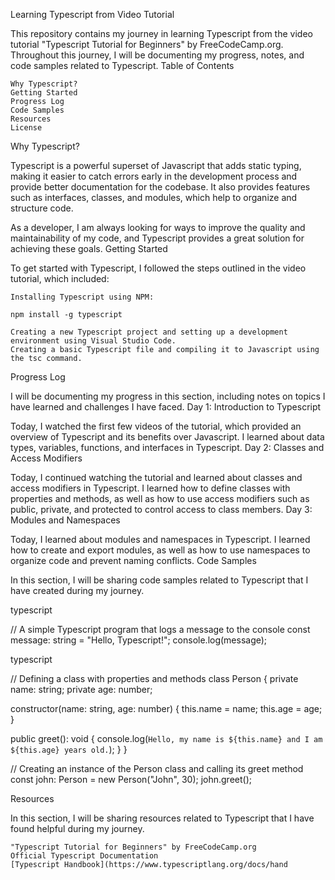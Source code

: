 Learning Typescript from Video Tutorial

This repository contains my journey in learning Typescript from the video tutorial "Typescript Tutorial for Beginners" by FreeCodeCamp.org. Throughout this journey, I will be documenting my progress, notes, and code samples related to Typescript.
Table of Contents

    Why Typescript?
    Getting Started
    Progress Log
    Code Samples
    Resources
    License

Why Typescript?

Typescript is a powerful superset of Javascript that adds static typing, making it easier to catch errors early in the development process and provide better documentation for the codebase. It also provides features such as interfaces, classes, and modules, which help to organize and structure code.

As a developer, I am always looking for ways to improve the quality and maintainability of my code, and Typescript provides a great solution for achieving these goals.
Getting Started

To get started with Typescript, I followed the steps outlined in the video tutorial, which included:

    Installing Typescript using NPM:

    npm install -g typescript

    Creating a new Typescript project and setting up a development environment using Visual Studio Code.
    Creating a basic Typescript file and compiling it to Javascript using the tsc command.

Progress Log

I will be documenting my progress in this section, including notes on topics I have learned and challenges I have faced.
Day 1: Introduction to Typescript

Today, I watched the first few videos of the tutorial, which provided an overview of Typescript and its benefits over Javascript. I learned about data types, variables, functions, and interfaces in Typescript.
Day 2: Classes and Access Modifiers

Today, I continued watching the tutorial and learned about classes and access modifiers in Typescript. I learned how to define classes with properties and methods, as well as how to use access modifiers such as public, private, and protected to control access to class members.
Day 3: Modules and Namespaces

Today, I learned about modules and namespaces in Typescript. I learned how to create and export modules, as well as how to use namespaces to organize code and prevent naming conflicts.
Code Samples

In this section, I will be sharing code samples related to Typescript that I have created during my journey.

typescript

// A simple Typescript program that logs a message to the console
const message: string = "Hello, Typescript!";
console.log(message);

typescript

// Defining a class with properties and methods
class Person {
private name: string;
private age: number;

constructor(name: string, age: number) {
this.name = name;
this.age = age;
}

public greet(): void {
console.log(`Hello, my name is ${this.name} and I am ${this.age} years old.`);
}
}

// Creating an instance of the Person class and calling its greet method
const john: Person = new Person("John", 30);
john.greet();

Resources

In this section, I will be sharing resources related to Typescript that I have found helpful during my journey.

    "Typescript Tutorial for Beginners" by FreeCodeCamp.org
    Official Typescript Documentation
    [Typescript Handbook](https://www.typescriptlang.org/docs/hand
